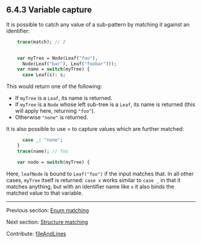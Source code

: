 ## 6.4.3 Variable capture

It is possible to catch any value of a sub-pattern by matching it against an identifier:

```haxe
    trace(match); // 2


    var myTree = Node(Leaf("foo"),
      Node(Leaf("bar"), Leaf("foobar")));
    var name = switch(myTree) {
      case Leaf(s): s;
```

This would return one of the following:

* If `myTree` is a `Leaf`, its name is returned.
* If `myTree` is a `Node` whose left sub-tree is a `Leaf`, its name is returned (this will apply here, returning `"foo"`).
* Otherwise `"none"` is returned.


It is also possible to use = to capture values which are further matched:

```haxe
      case _: "none";
    }
    trace(name); // foo

    var node = switch(myTree) {
```

Here, `leafNode` is bound to `Leaf("foo")` if the input matches that. In all other cases, `myTree` itself is returned: `case x` works similar to `case _` in that it matches anything, but with an identifier name like `x` it also binds the matched value to that variable.

---

Previous section: [Enum matching](lf-pattern-matching-enums.md)

Next section: [Structure matching](lf-pattern-matching-structure.md)

Contribute: [fileAndLines](https://github.com/HaxeFoundation/HaxeManual/blob/master/06-language-features.tex#L150-150)